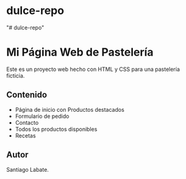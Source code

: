 # dulce-repo
"# dulce-repo" 
# Mi Página Web de Pastelería 

Este es un proyecto web hecho con HTML y CSS para una pastelería ficticia.

## Contenido
- Página de inicio con Productos destacados
- Formulario de pedido
- Contacto
- Todos los productos disponibles
- Recetas

## Autor
Santiago Labate.  